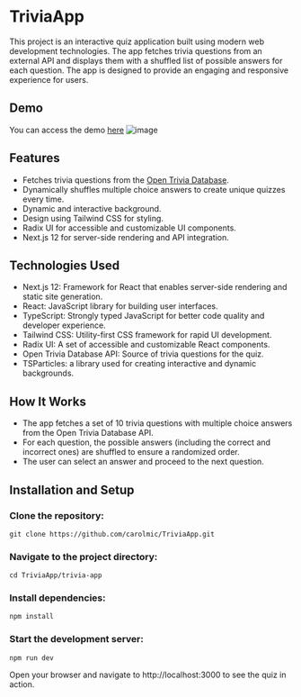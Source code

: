 # TriviaApp
This project is an interactive quiz application built using modern web development technologies. The app fetches trivia questions from an external API and displays them with a shuffled list of possible answers for each question. The app is designed to provide an engaging and responsive experience for users.

## Demo
You can access the demo [here](https://trivia-app-wine.vercel.app/)
![image](https://github.com/user-attachments/assets/51352781-7ff9-4854-bea6-5ae1b24497f8)


## Features
* Fetches trivia questions from the [Open Trivia Database](https://opentdb.com/api_config.php).
* Dynamically shuffles multiple choice answers to create unique quizzes every time.
* Dynamic and interactive background.
* Design using Tailwind CSS for styling.
* Radix UI for accessible and customizable UI components.
* Next.js 12 for server-side rendering and API integration.
  
## Technologies Used
* Next.js 12: Framework for React that enables server-side rendering and static site generation.
* React: JavaScript library for building user interfaces.
* TypeScript: Strongly typed JavaScript for better code quality and developer experience.
* Tailwind CSS: Utility-first CSS framework for rapid UI development.
* Radix UI: A set of accessible and customizable React components.
* Open Trivia Database API: Source of trivia questions for the quiz.
* TSParticles: a library used for creating interactive and dynamic backgrounds.

## How It Works
* The app fetches a set of 10 trivia questions with multiple choice answers from the Open Trivia Database API.
* For each question, the possible answers (including the correct and incorrect ones) are shuffled to ensure a randomized order.
* The user can select an answer and proceed to the next question.
  
## Installation and Setup
### Clone the repository:

`git clone https://github.com/carolmic/TriviaApp.git`

### Navigate to the project directory:

`cd TriviaApp/trivia-app`

### Install dependencies:

`npm install`

### Start the development server:

`npm run dev`

Open your browser and navigate to http://localhost:3000 to see the quiz in action.
